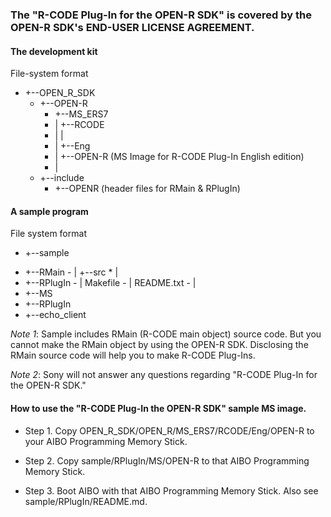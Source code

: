 ### The "R-CODE Plug-In for the OPEN-R SDK" is covered by the OPEN-R SDK's END-USER LICENSE AGREEMENT.

#### The development kit

File-system format

* +--OPEN_R_SDK
   -  +--OPEN-R
         - +--MS_ERS7
         -   |  +--RCODE
         -   |     |
         -   |     +--Eng
         -   |        +--OPEN-R  (MS Image for R-CODE Plug-In English edition)
         -   |
   -  +--include
         - +--OPENR         (header files for RMain & RPlugIn)

#### A sample program

File system format

*   +--sample
   -   +--RMain
      -   |  +--src
      *   |
   -   +--RPlugIn
      -   |  Makefile
      -   |  README.txt
      -   |
   -   +--MS
   -   +--RPlugIn
   -   +--echo_client 
           
_Note 1_: Sample includes RMain (R-CODE main object) source code. But you cannot make the RMain object by using the OPEN-R SDK. Disclosing the RMain source code will help you to make R-CODE Plug-Ins.

_Note 2_: Sony will not answer any questions regarding "R-CODE Plug-In for the OPEN-R SDK."


####  How to use the "R-CODE Plug-In the OPEN-R SDK" sample MS image. 

* Step 1. Copy OPEN_R_SDK/OPEN_R/MS_ERS7/RCODE/Eng/OPEN-R to your AIBO Programming Memory Stick.

* Step 2. Copy sample/RPlugIn/MS/OPEN-R to that AIBO Programming Memory Stick.

* Step 3. Boot AIBO with that AIBO Programming Memory Stick. Also see sample/RPlugIn/README.md.
